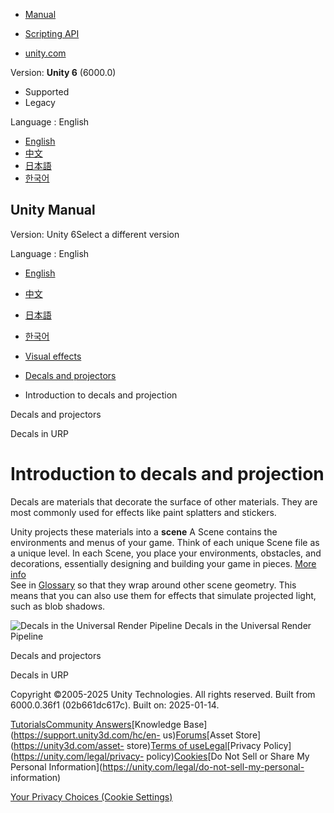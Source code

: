 [](https://docs.unity3d.com)

  * [Manual](../Manual/index.html)
  * [Scripting API](../ScriptReference/index.html)

  * [unity.com](https://unity.com/)

Version: **Unity 6** (6000.0)

  * Supported
  * Legacy

Language : English

  * [English](/Manual/introduction-decals-projection.html)
  * [中文](/cn/current/Manual/introduction-decals-projection.html)
  * [日本語](/ja/current/Manual/introduction-decals-projection.html)
  * [한국어](/kr/current/Manual/introduction-decals-projection.html)

[](https://docs.unity3d.com)

## Unity Manual

Version: Unity 6Select a different version

Language : English

  * [English](/Manual/introduction-decals-projection.html)
  * [中文](/cn/current/Manual/introduction-decals-projection.html)
  * [日本語](/ja/current/Manual/introduction-decals-projection.html)
  * [한국어](/kr/current/Manual/introduction-decals-projection.html)

  * [Visual effects](visual-effects.html)
  * [Decals and projectors](visual-effects-decals.html)
  * Introduction to decals and projection

[](visual-effects-decals.html)

Decals and projectors

[](urp/renderer-feature-decal-landing.html)

Decals in URP

# Introduction to decals and projection

Decals are materials that decorate the surface of other materials. They are
most commonly used for effects like paint splatters and stickers.

Unity projects these materials into a **scene** A Scene contains the
environments and menus of your game. Think of each unique Scene file as a
unique level. In each Scene, you place your environments, obstacles, and
decorations, essentially designing and building your game in pieces. [More
info](CreatingScenes.html)  
See in [Glossary](Glossary.html#Scene) so that they wrap around other scene
geometry. This means that you can also use them for effects that simulate
projected light, such as blob shadows.

![Decals in the Universal Render Pipeline](../uploads/Main/urp-decals.png)
Decals in the Universal Render Pipeline

[](visual-effects-decals.html)

Decals and projectors

[](urp/renderer-feature-decal-landing.html)

Decals in URP

Copyright ©2005-2025 Unity Technologies. All rights reserved. Built from
6000.0.36f1 (02b661dc617c). Built on: 2025-01-14.

[Tutorials](https://learn.unity.com/)[Community
Answers](https://answers.unity3d.com)[Knowledge
Base](https://support.unity3d.com/hc/en-
us)[Forums](https://forum.unity3d.com)[Asset Store](https://unity3d.com/asset-
store)[Terms of
use](https://docs.unity3d.com/Manual/TermsOfUse.html)[Legal](https://unity.com/legal)[Privacy
Policy](https://unity.com/legal/privacy-
policy)[Cookies](https://unity.com/legal/cookie-policy)[Do Not Sell or Share
My Personal Information](https://unity.com/legal/do-not-sell-my-personal-
information)

[Your Privacy Choices (Cookie Settings)](javascript:void\(0\);)

